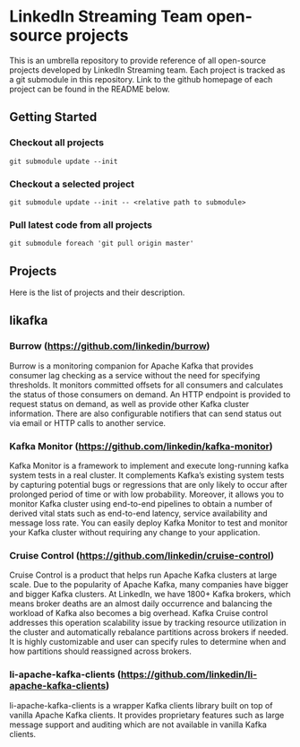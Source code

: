 # LinkedIn Streaming Team open-source projects

This is an umbrella repository to provide reference of all open-source projects
developed by LinkedIn Streaming team. Each project is tracked as a git
submodule in this repository. Link to the github homepage of each
project can be found in the README below.

## Getting Started

### Checkout all projects
```
git submodule update --init
```

### Checkout a selected project
```
git submodule update --init -- <relative path to submodule>
```

### Pull latest code from all projects
```
git submodule foreach 'git pull origin master'
```

## Projects

Here is the list of projects and their description.

## likafka

### Burrow (https://github.com/linkedin/burrow)

Burrow is a monitoring companion for Apache Kafka that provides consumer lag
checking as a service without the need for specifying thresholds. It monitors
committed offsets for all consumers and calculates the status of those
consumers on demand. An HTTP endpoint is provided to request status on demand,
as well as provide other Kafka cluster information. There are also configurable
notifiers that can send status out via email or HTTP calls to another service.

### Kafka Monitor (https://github.com/linkedin/kafka-monitor)

Kafka Monitor is a framework to implement and execute long-running kafka system
tests in a real cluster. It complements Kafka’s existing system tests by
capturing potential bugs or regressions that are only likely to occur after
prolonged period of time or with low probability. Moreover, it allows you to
monitor Kafka cluster using end-to-end pipelines to obtain a number of derived
vital stats such as end-to-end latency, service availability and message loss
rate. You can easily deploy Kafka Monitor to test and monitor your Kafka
cluster without requiring any change to your application.

### Cruise Control (https://github.com/linkedin/cruise-control)

Cruise Control is a product that helps run Apache Kafka clusters at large
scale. Due to the popularity of Apache Kafka, many companies have bigger and
bigger Kafka clusters. At LinkedIn, we have 1800+ Kafka brokers, which means
broker deaths are an almost daily occurrence and balancing the workload of
Kafka also becomes a big overhead. Kafka Cruise control addresses this
operation scalability issue by tracking resource utilization in the cluster and
automatically rebalance partitions across brokers if needed. It is highly
customizable and user can specify rules to determine when and how partitions
should reassigned across brokers.

### li-apache-kafka-clients (https://github.com/linkedin/li-apache-kafka-clients)

li-apache-kafka-clients is a wrapper Kafka clients library built on top of
vanilla Apache Kafka clients. It provides proprietary features such as large
message support and auditing which are not available in vanilla Kafka clients.




